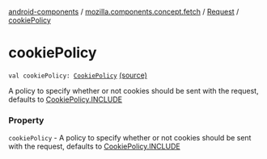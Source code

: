 [android-components](../../index.md) / [mozilla.components.concept.fetch](../index.md) / [Request](index.md) / [cookiePolicy](./cookie-policy.md)

# cookiePolicy

`val cookiePolicy: `[`CookiePolicy`](-cookie-policy/index.md) [(source)](https://github.com/mozilla-mobile/android-components/blob/master/components/concept/fetch/src/main/java/mozilla/components/concept/fetch/Request.kt#L48)

A policy to specify whether or not cookies should be
sent with the request, defaults to [CookiePolicy.INCLUDE](-cookie-policy/-i-n-c-l-u-d-e.md)

### Property

`cookiePolicy` - A policy to specify whether or not cookies should be
sent with the request, defaults to [CookiePolicy.INCLUDE](-cookie-policy/-i-n-c-l-u-d-e.md)